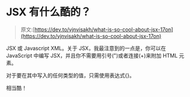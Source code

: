 # JSX 有什么酷的？

> 原文:[https://dev.to/vjnvisakh/what-is-so-cool-about-jsx-17on](https://dev.to/vjnvisakh/what-is-so-cool-about-jsx-17on)

JSX 或 Javascript XML。关于 JSX，我最注意到的一点是，你可以在 JavaScript 中编写 JSX，并且你不需要用引号(")或者连接(+)来附加 HTML 元素。

对于要在其中写入的任何类型的值，只需使用表达式{}。

相当酷！